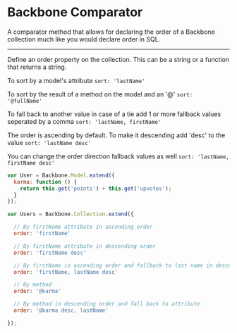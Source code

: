 # Backbone Comparator

A comparator method that allows for declaring the order of a Backbone
collection much like you would declare order in SQL.

* * *

Define an order property on the collection. This can be a string or a
function that returns a string.

To sort by a model's attribute `sort: 'lastName'`

To sort by the result of a method on the model and an '@' `sort: '@fullName'`

To fall back to another value in case of a tie add 1 or more fallback
values seperated by a comma `sort: 'lastName, firstName'`

The order is ascending by default. To make it descending add 'desc' to
the value `sort: 'lastName desc'`

You can change the order direction fallback values as well `sort:
'lastName, firstName desc'`


```javascript
var User = Backbone.Model.extend({
  karma: function () {
    return this.get('points') + this.get('upvotes');
  }
});

var Users = Backbone.Collection.extend({

  // By firstName attribute in ascending order
  order: 'firstName'

  // By firstName attribute in descending order
  order: 'firstName desc'

  // By firstName in ascending order and fallback to last name in descending order
  order: 'firstName, lastName desc'

  // By method
  order: '@karma'

  // By method in descending order and fall back to attribute
  order: '@karma desc, lastName'

});

```
